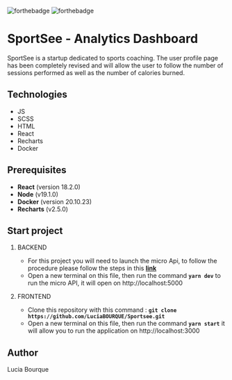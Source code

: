 ![forthebadge](https://forthebadge.com/images/badges/made-with-javascript.svg)
![forthebadge](https://forthebadge.com/images/badges/uses-html.svg)

# SportSee - Analytics Dashboard

SportSee is a startup dedicated to sports coaching.
The user profile page has been completely revised and will allow the user to follow the number of sessions performed as well as the number of calories burned.

## Technologies

- JS
- SCSS
- HTML
- React
- Recharts
- Docker

## Prerequisites

- **React** (version 18.2.0)
- **Node** (v19.1.0)
- **Docker** (version 20.10.23)
- **Recharts** (v2.5.0)

## Start project

1. BACKEND

   - For this project you will need to launch the micro Api, to follow the procedure please follow the steps in this **[link](https://github.com/OpenClassrooms-Student-Center/P9-front-end-dashboard)**
   - Open a new terminal on this file, then run the command **`yarn dev`** to run the micro API, it will open on http://localhost:5000

2. FRONTEND
   - Clone this repository with this command : **`git clone https://github.com/LuciaBOURQUE/Sportsee.git`**
   - Open a new terminal on this file, then run the command **`yarn start`** it will allow you to run the application on http://localhost:3000

## Author

Lucia Bourque
